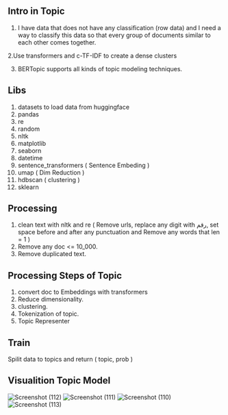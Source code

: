 ## Intro in Topic
1. I have data that does not have any classification (row data)
and I need a way to classify this data so that every group of documents similar to each other comes together.

2.Use transformers and c-TF-IDF to create a dense clusters

3. BERTopic supports all kinds of topic modeling techniques.

## Libs
1. datasets to load data from huggingface
2. pandas
3. re
4. random
5. nltk
6. matplotlib
7. seaborn
8. datetime
9. sentence_transformers ( Sentence Embeding )
10. umap ( Dim Reduction )
11. hdbscan ( clustering )
12. sklearn

## Processing 
1. clean text with nltk and re ( Remove urls, replace any digit with رقم, set space before and after any punctuation and Remove any words that len = 1 )
2. Remove any doc <= 10_000.
3. Remove duplicated text.

## Processing Steps of Topic

1. convert doc to Embeddings with transformers
2. Reduce dimensionality.
3. clustering.
4. Tokenization of topic.
5. Topic Representer

## Train
Spilit data to topics and return ( topic, prob )

## Visualition Topic Model


![Screenshot (112)](https://github.com/ahmedzaky1/BERTopic/assets/103897664/be307a5c-81bb-4721-bc7a-2884d8111784)
![Screenshot (111)](https://github.com/ahmedzaky1/BERTopic/assets/103897664/9d5873e6-d73a-4f76-bdb4-eb39d5afe4d9)
![Screenshot (110)](https://github.com/ahmedzaky1/BERTopic/assets/103897664/12bd3aa2-c908-4a44-8779-5cccab8536e9)
![Screenshot (113)](https://github.com/ahmedzaky1/BERTopic/assets/103897664/f88edb17-f17c-4161-b500-842f76ce1657)
